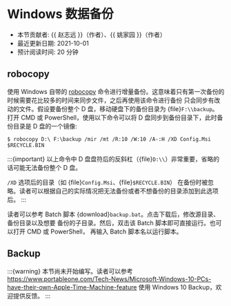 # Windows 数据备份

- 本节贡献者: {{ 赵志远 }}（作者）、{{ 姚家园 }}（作者）
- 最近更新日期: 2021-10-01
- 预计阅读时间: 20 分钟

## robocopy

使用 Windows 自带的 [robocopy](https://docs.microsoft.com/zh-cn/windows-server/administration/windows-commands/robocopy)
命令进行增量备份。这意味着只有第一次备份的时候需要花比较多的时间来同步文件，之后再使用该命令进行备份
只会同步有改动的文件。假设要备份整个 D 盘，移动硬盘下的备份目录为 {file}`F:\\backup`。
打开 CMD 或 PowerShell，使用以下命令可以将 D 盘同步到备份目录下，此时备份目录是 D 盘的一个镜像:

```
$ robocopy D:\ F:\backup /mir /mt /R:10 /W:10 /A-:H /XD Config.Msi $RECYCLE.BIN
```

:::{important}
以上命令中 D 盘盘符后的反斜杠（{file}`D:\\`）非常重要，省略的话可能无法备份整个 D 盘。

`/XD` 选项后的目录（如 {file}`Config.Msi`、{file}`$RECYCLE.BIN`）
在备份时被忽略。读者可以根据自己的实际情况把无法备份或者不想备份的目录添加到此选项后。
:::

读者可以参考 Batch 脚本 {download}`backup.bat`。点击下载后，修改源目录、备份目录以及想要
备份的子目录。然后，双击该 Batch 脚本即可直接运行。也可以打开 CMD 或 PowerShell，
再输入 Batch 脚本名以运行脚本。

## Backup

:::{warning}
本节尚未开始编写。读者可以参考 <https://www.portableone.com/Tech-News/Microsoft-Windows-10-PCs-have-their-own-Apple-Time-Machine-feature>
使用 Windows 10 Backup，欢迎提供反馈。
:::
